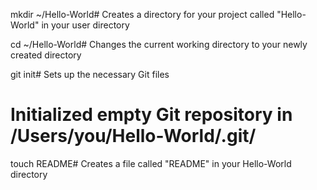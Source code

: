 mkdir ~/Hello-World# Creates a directory for your project called "Hello-World" in your user directory

cd ~/Hello-World# Changes the current working directory to your newly created directory

git init# Sets up the necessary Git files
# Initialized empty Git repository in /Users/you/Hello-World/.git/

touch README# Creates a file called "README" in your Hello-World directory
